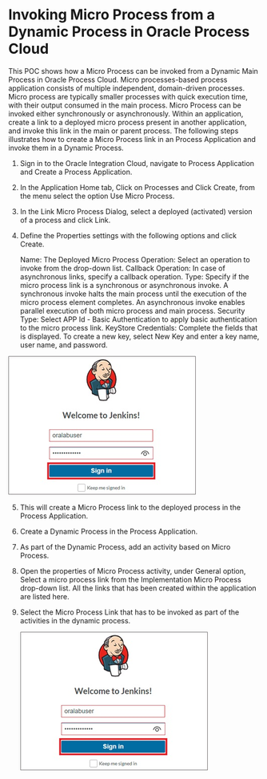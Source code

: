 # Invoking Micro Process from a Dynamic Process in Oracle Process Cloud

This POC shows how a Micro Process can be invoked from a Dynamic Main Process in Oracle Process Cloud. 
Micro processes-based process application consists of multiple independent, domain-driven processes. Micro process are typically smaller processes with quick execution time, with their output consumed in the main process. Micro Process can be invoked either synchronously or asynchronously. Within an application, create a link to a deployed micro process present in another application, and invoke this link in the main or parent process. The following steps illustrates how to create a Micro Process link in an Process Application and invoke them in a Dynamic Process.

1.	Sign in to the Oracle Integration Cloud, navigate to Process Application and Create a Process Application. 

2.	In the Application Home tab, Click on Processes and Click Create, from the menu select the option Use Micro Process.

3.	In the Link Micro Process Dialog, select a deployed (activated) version of a process and click Link.

4.	Define the Properties settings with the following options and click Create.

    Name: The Deployed Micro Process
    Operation: Select an operation to invoke from the drop-down list. 
    Callback Operation: In case of asynchronous links, specify a callback operation.
    Type: Specify if the micro process link is a synchronous or asynchronous invoke. A synchronous invoke halts the main process until the execution of the micro process element       completes. An asynchronous invoke enables parallel execution of both micro process and main process. 
    Security Type: Select APP Id - Basic Authentication to apply basic authentication to the micro process link. 
    KeyStore Credentials: Complete the fields that is displayed. To create a new key, select New Key and enter a key name, user name, and password. 

   ![Alt text](https://github.com/Protontech-1803/devops/blob/master/DockerContainer_JenkinsPipeline_using_GitHub/JPG_images/2.jpg) 
 
5.	This will create a Micro Process link to the deployed process in the Process Application.

6.	Create a Dynamic Process in the Process Application.

7.	As part of the Dynamic Process, add an activity based on Micro Process.

8.	Open the properties of Micro Process activity, under General option, Select a micro process link from the Implementation Micro Process drop-down list. All the links that has been created within the application are listed here.

9.	Select the Micro Process Link that has to be invoked as part of the activities in the dynamic process.

    ![Alt text](https://github.com/Protontech-1803/devops/blob/master/DockerContainer_JenkinsPipeline_using_GitHub/JPG_images/2.jpg)

 


